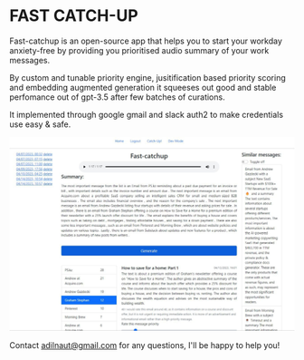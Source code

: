 # FAST CATCH-UP

Fast-catchup is an open-source app that helps you to start your workday anxiety-free by providing you prioritised audio summary of your work messages.

By custom and tunable priority engine, jusitification based priority scoring and embedding augmented generation 
it squeeses out good and stable perfomance out of gpt-3.5 after few batches of curations.

It implemented through google gmail and slack auth2 to make credentials use easy & safe. 


![fast-catchup ui demo](./ui-2.jpeg)

Contact adilnaut@gmail.com for any questions, I'll be happy to help you! 
